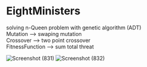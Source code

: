# EightMinisters
solving n-Queen problem with genetic algorithm (ADT)<br/>
Mutation --> swaping mutation<br/>
Crossover --> two point crossover<br/>
FitnessFunction --> sum total threat <br/>

![Screenshot (831)](https://user-images.githubusercontent.com/42645973/115989518-ff02fb00-a5d3-11eb-8201-0d3750bb1acf.png)
![Screenshot (832)](https://user-images.githubusercontent.com/42645973/115989535-1d68f680-a5d4-11eb-9b66-8023a7f1d51c.png)
